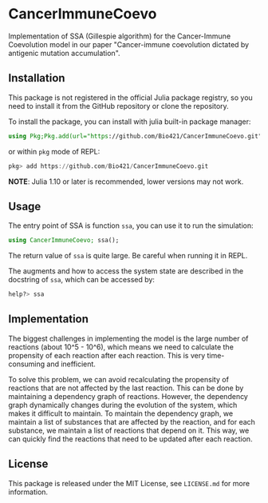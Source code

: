 # CancerImmuneCoevo

Implementation of SSA (Gillespie algorithm) for the Cancer-Immune Coevolution model
in our paper "Cancer-immune coevolution dictated by antigenic mutation accumulation".

## Installation

This package is not registered in the official Julia package registry,
so you need to install it from the GitHub repository or clone the repository.

To install the package, you can install with julia built-in package manager:

```julia
using Pkg;Pkg.add(url="https://github.com/Bio421/CancerImmuneCoevo.git")
```

or within `pkg` mode of REPL:

```julia
pkg> add https://github.com/Bio421/CancerImmuneCoevo.git
```

**NOTE**: Julia 1.10 or later is recommended, lower versions may not work.

## Usage

The entry point of SSA is function `ssa`, you can use it to run the simulation:

```julia
using CancerImmuneCoevo; ssa();
```

The return value of `ssa` is quite large. Be careful when running it in REPL.

The augments and how to access the system state are described in the
docstring of `ssa`, which can be accessed by:

```julia
help?> ssa
```

## Implementation

The biggest challenges in implementing the model is the large number of reactions
(about 10^5 - 10^6), which means we need to calculate the propensity of each reaction
after each reaction. This is very time-consuming and inefficient.

To solve this problem, we can avoid recalculating the propensity of reactions
that are not affected by the last reaction. This can be done by maintaining a
dependency graph of reactions. However, the dependency graph dynamically changes
during the evolution of the system, which makes it difficult to maintain.
To maintain the dependency graph, we maintain a list of substances that
are affected by the reaction, and for each substance, we maintain a list of reactions
that depend on it. This way, we can quickly find the reactions that need to be updated
after each reaction.

## License

This package is released under the MIT License, see `LICENSE.md` for more information.
